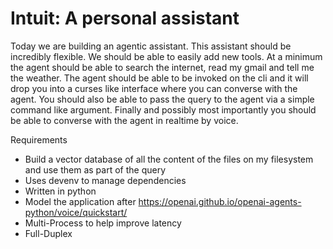 # Intuit: A personal assistant

Today we are building an agentic assistant.  This assistant should be incredibly flexible.  We should be able to easily add new tools.  At a minimum the agent should be able to search the internet, read my gmail and tell me the weather.  The agent should be able to be invoked on the cli and it will drop you into a curses like interface where you can converse with the agent.  You should also be able to pass the query to the agent via a simple command like argument.  Finally and possibly most importantly you should be able to converse with the agent in realtime by voice.

Requirements

* Build a vector database of all the content of the files on my filesystem and use them as part of the query
* Uses devenv to manage dependencies
* Written in python
* Model the application after https://openai.github.io/openai-agents-python/voice/quickstart/
* Multi-Process to help improve latency
* Full-Duplex
